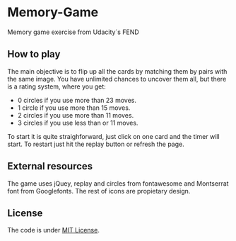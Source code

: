 # Memory-Game
Memory game exercise from Udacity´s FEND

## How to play
The main objective is to flip up all the cards by matching them by pairs with the same image. You have unlimited chances to uncover them
all, but there is a rating system, where you get:

- 0 circles if you use more than 23 moves.
- 1 circle if you use more than 15 moves.
- 2 circles if you use more than 11 moves.
- 3 circles if you use less than or 11 moves.

To start it is quite straighforward, just click on one card and the timer will start. To restart just hit the replay button or refresh
the page.

## External resources
The game uses jQuey, replay and circles from fontawesome and Montserrat font from Googlefonts. The rest of icons are propietary design.

## License
The code is under [MIT License](https://opensource.org/licenses/MIT).

